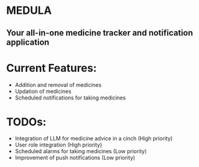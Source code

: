 # MEDULA
## Your all-in-one medicine tracker and notification application


# Current Features:
- Addition and removal of medicines
- Updation of medicines
- Scheduled notifications for taking medicines

# TODOs:
- Integration of LLM for medicine advice in a cinch (High priority)
- User role integration (High priority)
- Scheduled alarms for taking medicines (Low priority)
- Improvement of push notifications (Low priority)
